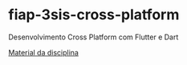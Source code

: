 # fiap-3sis-cross-platform
Desenvolvimento Cross Platform com Flutter e Dart

[Material da disciplina](https://flutter-learn-green.vercel.app/)